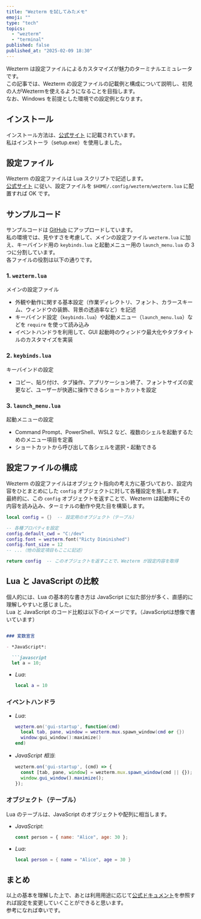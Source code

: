 ```yaml
---
title: "Wezterm を試してみたメモ"
emoji: ""
type: "tech"
topics:
  - "wezterm"
  - "terminal"
published: false
published_at: "2025-02-09 18:30"
---
```


Wezterm は設定ファイルによるカスタマイズが魅力のターミナルエミュレータです。  
この記事では、Wezterm の設定ファイルの記載例と構成について説明し、初見の人がWeztermを使えるようになることを目指します。  
なお、Windows を前提とした環境での設定例となります。

## インストール

インストール方法は、[公式サイト](https://wezterm.org/installation.html) に記載されています。  
私はインストーラ（setup.exe）を使用しました。

## 設定ファイル

Wezterm の設定ファイルは Lua スクリプトで記述します。  
[公式サイト](https://wezterm.org/config/files.html#configuration-files) に従い、設定ファイルを `$HOME/.config/wezterm/wezterm.lua` に配置すれば OK です。  

## サンプルコード

サンプルコードは [GitHub](https://github.com/daiki-nakajima/wezterm/tree/1.0.0) にアップロードしています。  
私の環境では、見やすさを考慮して、メインの設定ファイル `wezterm.lua` に加え、キーバインド用の `keybinds.lua` と起動メニュー用の `launch_menu.lua` の 3 つに分割しています。  
各ファイルの役割は以下の通りです。

### 1. `wezterm.lua`  

メインの設定ファイル

- 外観や動作に関する基本設定（作業ディレクトリ、フォント、カラースキーム、ウィンドウの装飾、背景の透過率など）を記述  
- キーバインド設定（`keybinds.lua`）や起動メニュー（`launch_menu.lua`）などを `require` を使って読み込み  
- イベントハンドラを利用して、GUI 起動時のウィンドウ最大化やタブタイトルのカスタマイズを実装

### 2. `keybinds.lua`  

キーバインドの設定

- コピー、貼り付け、タブ操作、アプリケーション終了、フォントサイズの変更など、ユーザーが快適に操作できるショートカットを設定

### 3. `launch_menu.lua`  

起動メニューの設定

- Command Prompt、PowerShell、WSL2 など、複数のシェルを起動するためのメニュー項目を定義  
- ショートカットから呼び出して各シェルを選択・起動できる

## 設定ファイルの構成

Wezterm の設定ファイルはオブジェクト指向の考え方に基づいており、設定内容をひとまとめにした `config` オブジェクトに対して各種設定を施します。  
最終的に、この `config` オブジェクトを返すことで、Wezterm は起動時にその内容を読み込み、ターミナルの動作や見た目を構築します。

```lua
local config = {}  -- 設定用のオブジェクト（テーブル）

-- 各種プロパティを設定
config.default_cwd = "C:/dev"
config.font = wezterm.font("Ricty Diminished")
config.font_size = 12
-- ...（他の設定項目もここに記述）

return config  -- このオブジェクトを返すことで、Wezterm が設定内容を取得
```

## Lua と JavaScript の比較

個人的には、Lua の基本的な書き方は JavaScript に似た部分が多く、直感的に理解しやすいと感じました。  
Lua と JavaScript のコード比較は以下のイメージです。（JavaScriptは想像で書いています）

```markdown

### 変数宣言

- *JavaScript*:

  ```javascript
  let a = 10;
  ```

- *Lua*:

  ```lua
  local a = 10
  ```

### イベントハンドラ

- *Lua*:

  ```lua
  wezterm.on('gui-startup', function(cmd)
    local tab, pane, window = wezterm.mux.spawn_window(cmd or {})
    window:gui_window():maximize()
  end)
  ```

- *JavaScript 相当*:

  ```javascript
  wezterm.on('gui-startup', (cmd) => {
    const [tab, pane, window] = wezterm.mux.spawn_window(cmd || {});
    window.gui_window().maximize();
  });
  ```

### オブジェクト（テーブル）

Lua のテーブルは、JavaScript のオブジェクトや配列に相当します。

- *JavaScript*:

  ```javascript
  const person = { name: "Alice", age: 30 };
  ```

- *Lua*:

  ```lua
  local person = { name = "Alice", age = 30 }
  ```

## まとめ

以上の基本を理解した上で、あとは利用用途に応じて[公式ドキュメント](https://wezterm.org/config/files.html)を参照すれば設定を変更していくことができると思います。  
参考になれば幸いです。
